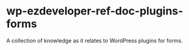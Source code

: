 # wp-ezdeveloper-ref-doc-plugins-forms
A collection of knowledge as it relates to WordPress plugins for forms.
